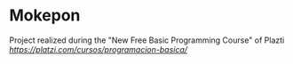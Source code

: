 # Mokepon
Project realized during the "New Free Basic Programming Course" of Plazti _https://platzi.com/cursos/programacion-basica/_
